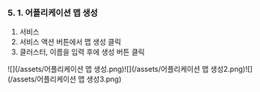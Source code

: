 ### 5. 1. 어플리케이션 맵 생성

1. 서비스
2. 서비스 액션 버튼에서 맵 생성 클릭
3. 클러스터, 이름을 입력 후에 생성 버튼 클릭

![](/assets/어플리케이션 맵 생성.png)![](/assets/어플리케이션 맵 생성2.png)![](/assets/어플리케이션 맵 생성3.png)

